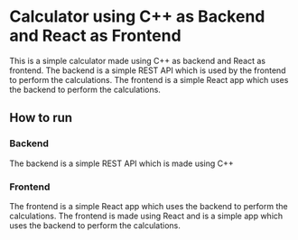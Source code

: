 # Calculator using C++ as Backend and React as Frontend
This is a simple calculator made using C++ as backend and React as frontend. The backend is a simple REST API which is used by the frontend to perform the calculations. The frontend is a simple React app which uses the backend to perform the calculations.
## How to run

### Backend
The backend is a simple REST API which is made using C++ 
### Frontend
The frontend is a simple React app which uses the backend to perform the calculations. The frontend is made using React and is a simple app which uses the backend to perform the calculations.
